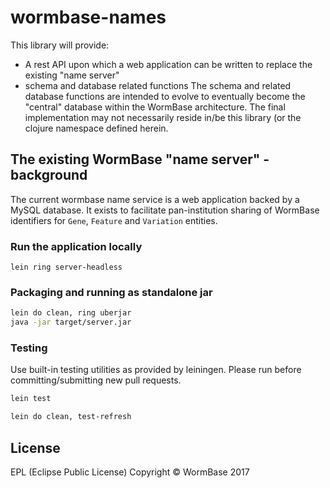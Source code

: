 # wormbase-names

This library will provide:
 - A rest API upon which a web application can be written to replace
   the existing "name server"
 - schema and database related functions
   The schema and related database functions are intended to evolve to eventually become the "central" database within the WormBase architecture.
   The final implementation may not necessarily reside in/be this
   library (or the clojure namespace defined herein.

## The existing WormBase "name server" - background
The current wormbase name service is a web application backed by a
MySQL database. It exists to facilitate pan-institution sharing of
WormBase identifiers for `Gene`, `Feature` and `Variation` entities.

### Run the application locally

`lein ring server-headless`

### Packaging and running as standalone jar

```bash
lein do clean, ring uberjar
java -jar target/server.jar
```

### Testing
Use built-in testing utilities as provided by leiningen.
Please run before committing/submitting new pull requests.

```bash
lein test
```

```bash
lein do clean, test-refresh
```

## License
EPL (Eclipse Public License)
Copyright ©  WormBase 2017
